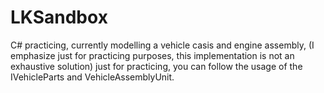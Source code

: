# LKSandbox
C# practicing, currently modelling a vehicle casis and engine assembly, (I emphasize just for practicing purposes, this implementation is not an exhaustive solution) just for practicing, you can follow the usage of the IVehicleParts and VehicleAssemblyUnit.
